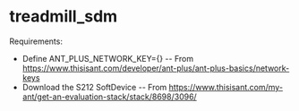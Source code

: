 # treadmill_sdm
Requirements:
- Define ANT_PLUS_NETWORK_KEY={} -- From https://www.thisisant.com/developer/ant-plus/ant-plus-basics/network-keys
- Download the S212 SoftDevice -- From https://www.thisisant.com/my-ant/get-an-evaluation-stack/stack/8698/3096/
